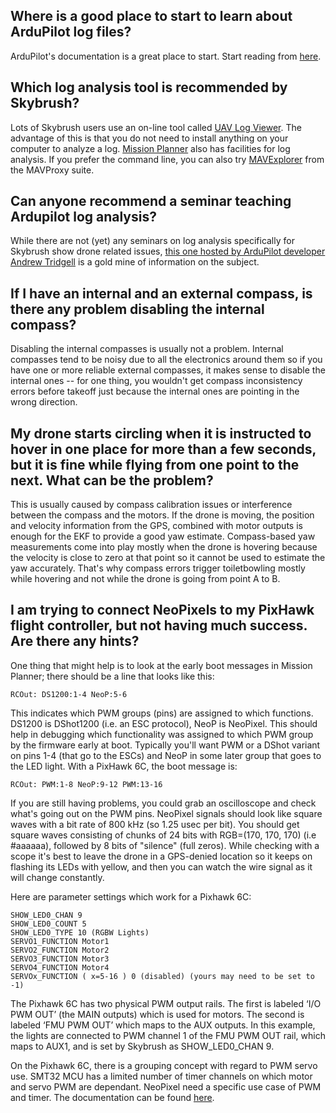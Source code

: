 
## Where is a good place to start to learn about ArduPilot log files?

ArduPilot's documentation is a great place to start. Start reading from [here](https://ardupilot.org/copter/docs/common-logs.html).

## Which log analysis tool is recommended by Skybrush?

Lots of Skybrush users use an on-line tool called [UAV Log Viewer](https://plot.ardupilot.org/). The advantage of this is that you do not need to install anything on your computer to analyze a log. [Mission Planner](https://ardupilot.org/planner/) also has facilities for log analysis. If you prefer the command line, you can also try [MAVExplorer](https://ardupilot.org/dev/docs/using-mavexplorer-for-log-analysis.html) from the MAVProxy suite.

## Can anyone recommend a seminar teaching Ardupilot log analysis?

While there are not (yet) any seminars on log analysis specifically for Skybrush show drone related issues, [this one hosted by ArduPilot developer Andrew Tridgell](https://www.youtube.com/watch?v=WcfLTW_qZ08) is a gold mine of information on the subject.

## If I have an internal and an external compass, is there any problem disabling the internal compass?

Disabling the internal compasses is usually not a problem. Internal compasses tend to be noisy due to all the electronics around them so if you have one or more reliable external compasses, it makes sense to disable the internal ones -- for one thing, you wouldn't get compass inconsistency errors before takeoff just because the internal ones are pointing in the wrong direction.

## My drone starts circling when it is instructed to hover in one place for more than a few seconds, but it is fine while flying from one point to the next. What can be the problem?

This is usually caused by compass calibration issues or interference between the compass and the motors. If the drone is moving, the position and velocity information from the GPS, combined with motor outputs is enough for the EKF to provide a good yaw estimate. Compass-based yaw measurements come into play mostly when the drone is hovering because the velocity is close to zero at that point so it cannot be used to estimate the yaw accurately. That's why compass errors trigger toiletbowling mostly while hovering and not while the drone is going from point A to B.

## I am trying to connect NeoPixels to my PixHawk flight controller, but not having much success. Are there any hints?

One thing that might help is to look at the early boot messages in Mission Planner; there should be a line that looks like this:
```
RCOut: DS1200:1-4 NeoP:5-6
```
This indicates which PWM groups (pins) are assigned to which functions. DS1200 is DShot1200 (i.e. an ESC protocol), NeoP is NeoPixel. This should help in debugging which functionality was assigned to which PWM group by the firmware early at boot. Typically you'll want PWM or a DShot variant on pins 1-4 (that go to the ESCs) and NeoP in some later group that goes to the LED light.
With a PixHawk 6C, the boot message is:
```
RCOut: PWM:1-8 NeoP:9-12 PWM:13-16
```
If you are still having problems, you could grab an oscilloscope and check what's going out on the PWM pins. NeoPixel signals should look like square waves with a bit rate of 800 kHz (so 1.25 usec per bit). You should get square waves consisting of chunks of 24 bits with RGB=(170, 170, 170) (i.e #aaaaaa), followed by 8 bits of "silence" (full zeros). While checking with a scope it's best to leave the drone in a GPS-denied location so it keeps on flashing its LEDs with yellow, and then you can watch the wire signal as it will change constantly.

Here are parameter settings which work for a Pixhawk 6C:
```
SHOW_LED0_CHAN 9
SHOW_LED0_COUNT 5
SHOW_LED0_TYPE 10 (RGBW Lights)
SERVO1_FUNCTION Motor1
SERVO2_FUNCTION Motor2
SERVO3_FUNCTION Motor3
SERVO4_FUNCTION Motor4
SERVOx_FUNCTION ( x=5-16 ) 0 (disabled) (yours may need to be set to -1)
```
The Pixhawk 6C has two physical PWM output rails. The first is labeled ‘I/O PWM OUT’ (the MAIN outputs) which is used for motors. The second is labeled ‘FMU PWM OUT’ which maps to the AUX outputs. In this example, the lights are connected to PWM channel 1 of the FMU PWM OUT rail, which maps to AUX1, and is set by Skybrush as SHOW_LED0_CHAN 9.

On the Pixhawk 6C, there is a grouping concept with regard to PWM servo use. SMT32 MCU has a limited number of timer channels on which motor and servo PWM are dependant. NeoPixel need a specific use case of PWM and timer. The documentation can be found [here](https://ardupilot.org/copter/docs/common-holybro-pixhawk6X.html).
